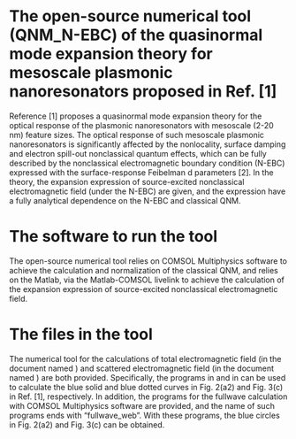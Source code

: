# The open-source numerical tool (QNM_N-EBC) of the quasinormal mode expansion theory for mesoscale plasmonic nanoresonators proposed in Ref. [1]
Reference [1] proposes a quasinormal mode expansion theory for the optical response of the plasmonic nanoresonators with mesoscale (2-20 nm) feature sizes. The optical response of such mesoscale plasmonic nanoresonators is significantly affected by the nonlocality, surface damping and electron spill-out nonclassical quantum effects, which can be fully described by the nonclassical electromagnetic boundary condition (N-EBC) expressed with the surface-response Feibelman d parameters [2]. In the theory, the expansion expression of source-excited nonclassical electromagnetic field (under the N-EBC) are given, and the expression have a fully analytical dependence on the N-EBC and classical QNM.
# The software to run the tool
The open-source numerical tool relies on COMSOL Multiphysics software to achieve the calculation and normalization of the classical QNM, and relies on the Matlab, via the Matlab-COMSOL livelink to achieve the calculation of the expansion expression of source-excited nonclassical electromagnetic field.
# The files in the tool
The numerical tool for the calculations of total electromagnetic field (in the document named <Total field>) and scattered electromagnetic field (in the document named <Scattered field>) are both provided. Specifically, the programs in <Total field> and in <Scattered field> can be used to calculate the blue solid and blue dotted curves in Fig. 2(a2) and Fig. 3(c) in Ref. [1], respectively. In addition, the programs for the fullwave calculation with COMSOL Multiphysics software are provided, and the name of such programs ends with “fullwave_web”. With these programs, the blue circles in Fig. 2(a2) and Fig. 3(c) can be obtained.

  
